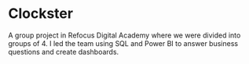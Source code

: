 # Clockster
A group project in Refocus Digital Academy where we were divided into groups of 4. I led the team using SQL and Power BI to answer business questions and create dashboards.
